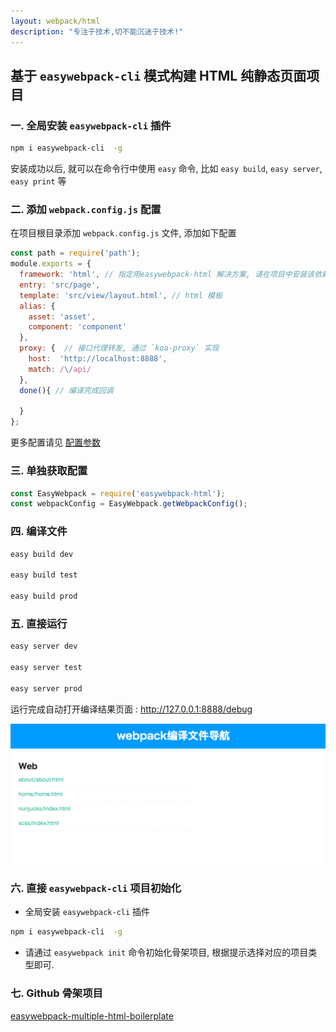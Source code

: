 ```yaml
---
layout: webpack/html
description: "专注于技术,切不能沉迷于技术!"
---
```


## 基于 `easywebpack-cli` 模式构建 HTML 纯静态页面项目

### 一. 全局安装 `easywebpack-cli` 插件

```bash
npm i easywebpack-cli  -g
```

安装成功以后, 就可以在命令行中使用 `easy` 命令, 比如 `easy build`, `easy server`, `easy print` 等


### 二. 添加 `webpack.config.js` 配置

在项目根目录添加 `webpack.config.js` 文件, 添加如下配置

```js
const path = require('path');
module.exports = {
  framework: 'html', // 指定用easywebpack-html 解决方案, 请在项目中安装该依赖
  entry: 'src/page',
  template: 'src/view/layout.html', // html 模板
  alias: {
    asset: 'asset',
    component: 'component'
  },
  proxy: {  // 接口代理转发, 通过 `koa-proxy` 实现
    host:  'http://localhost:8888',   
    match: /\/api/
  },
  done(){ // 编译完成回调

  }
};

```

更多配置请见 [配置参数](http://hubcarl.github.io/easywebpack/webpack/config/)

### 三. 单独获取配置

```js
const EasyWebpack = require('easywebpack-html');
const webpackConfig = EasyWebpack.getWebpackConfig();
```

### 四. 编译文件

```bash
easy build dev

easy build test

easy build prod
```

### 五. 直接运行

```bash
easy server dev

easy server test

easy server prod
```


运行完成自动打开编译结果页面 :  http://127.0.0.1:8888/debug

![image](/img/webpack/html-build-nav.png)


### 六. 直接 `easywebpack-cli` 项目初始化

- 全局安装 `easywebpack-cli` 插件

```bash
npm i easywebpack-cli  -g
```
- 请通过 `easywebpack init` 命令初始化骨架项目, 根据提示选择对应的项目类型即可.



### 七. Github 骨架项目

[easywebpack-multiple-html-boilerplate](https://github.com/hubcarl/easywebpack-multiple-html-boilerplate)